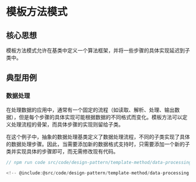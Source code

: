 # 模板方法模式

## 核心思想

模板方法模式允许在基类中定义一个算法框架，并将一些步骤的具体实现延迟到子类中。

## 典型用例

### 数据处理

在处理数据的应用中，通常有一个固定的流程（如读取、解析、处理、输出数据），但是每个步骤的具体实现可能根据数据的不同格式而变化。模板方法可以定义处理流程的骨架，而具体步骤的实现则留给子类。

在这个例子中，抽象的数据处理基类定义了数据处理流程，不同的子类实现了具体的数据处理步骤。因此，当需要添加新的数据格式支持时，只需要添加一个新的子类并实现具体的步骤即可，而无需修改现有代码。

```ts
// npm run code src/code/design-pattern/template-method/data-processing.ts

<!-- @include:@src/code/design-pattern/template-method/data-processing.ts -->
```